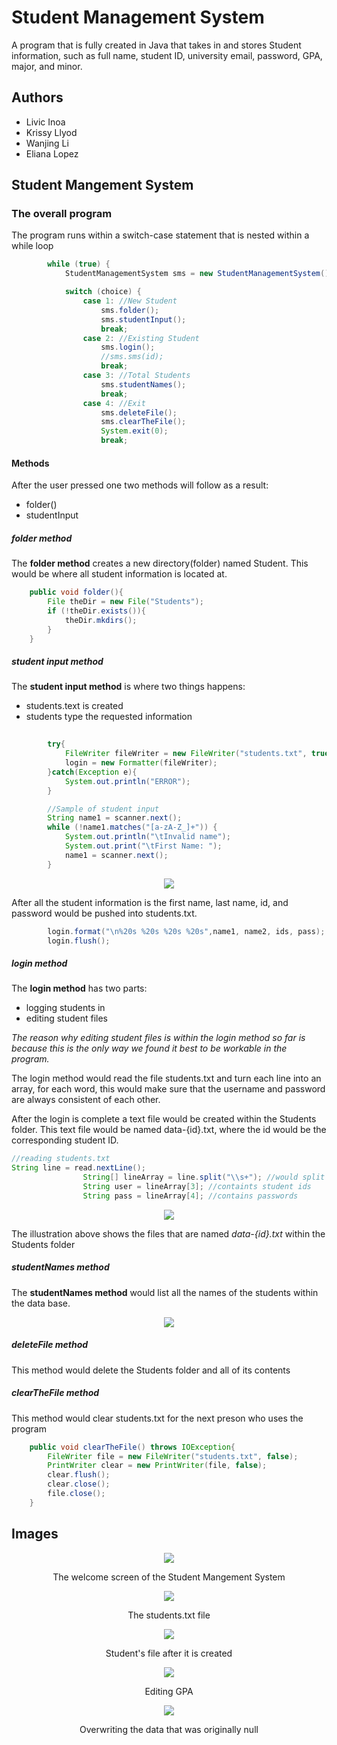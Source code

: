 # Student Management System

A program that is fully created in Java that takes in and stores Student information, such as full name, student ID, university email, password, GPA, major, and minor.

## Authors

* Livic Inoa
* Krissy Llyod
* Wanjing Li
* Eliana Lopez

## Student Mangement System

### The overall program

The program runs within a switch-case statement that is nested within a while loop

``` java
        while (true) {
            StudentManagementSystem sms = new StudentManagementSystem();

            switch (choice) {
                case 1: //New Student
                    sms.folder();
                    sms.studentInput();
                    break;
                case 2: //Existing Student
                    sms.login();
                    //sms.sms(id);
                    break;
                case 3: //Total Students
                    sms.studentNames();
                    break;
                case 4: //Exit
                    sms.deleteFile(); 
                    sms.clearTheFile(); 
                    System.exit(0);
                    break;
```
#### Methods

After the user pressed one two methods will follow as a result:

* folder()
* studentInput

##### folder method
The **folder method** creates a new directory(folder) named Student. This would be where all student information is located at. 
``` java
    public void folder(){
        File theDir = new File("Students");
        if (!theDir.exists()){
            theDir.mkdirs();
        }
    }
```
##### student input method
The **student input method** is where two things happens:

 * students.text is created
 * students type the requested information
        
``` java
        
        try{
            FileWriter fileWriter = new FileWriter("students.txt", true); 
            login = new Formatter(fileWriter); 
        }catch(Exception e){
            System.out.println("ERROR");
        }
```

``` java
        //Sample of student input
        String name1 = scanner.next();
        while (!name1.matches("[a-zA-Z_]+")) {
            System.out.println("\tInvalid name");
            System.out.print("\tFirst Name: ");
            name1 = scanner.next();
        }

```

<p align="center"><img src="https://user-images.githubusercontent.com/39322110/112252329-4abc3080-8c33-11eb-9803-337c246aeb46.png"></p>
After all the student information is the first name, last name, id, and password would be pushed into students.txt.


``` java
        login.format("\n%20s %20s %20s %20s",name1, name2, ids, pass);
        login.flush();
```
##### login method
The **login method** has two parts:

* logging students in
* editing student files

*The reason why editing student files is within the login method so far is because this is the only way we found it best to be workable in the program.*

The login method would read the file students.txt and turn each line into an array, for each word, this would make sure that the username and password are always consistent of each other.

After the login is complete a text file would be created within the Students folder. This text file would be named data-{id}.txt, where the id would be the corresponding student ID. 
``` java
//reading students.txt
String line = read.nextLine();
                String[] lineArray = line.split("\\s+"); //would split each word making in the line into the array
                String user = lineArray[3]; //containts student ids
                String pass = lineArray[4]; //contains passwords
```

<p align="center"><img src="https://user-images.githubusercontent.com/39322110/112252526-a090d880-8c33-11eb-8d1f-079139d10d59.png"></p>

The illustration above shows the files that are named *data-{id}.txt* within the Students folder


##### studentNames method
The **studentNames method** would list all the names of the students within the data base. 

<p align="center"><img src="https://user-images.githubusercontent.com/39322110/112252560-b30b1200-8c33-11eb-8913-872a3006b168.png"></p>

##### deleteFile method
This method would delete the Students folder and all of its contents

##### clearTheFile method
This method would clear students.txt for the next preson who uses the program

``` java
    public void clearTheFile() throws IOException{
        FileWriter file = new FileWriter("students.txt", false); 
        PrintWriter clear = new PrintWriter(file, false);
        clear.flush();
        clear.close();
        file.close();
    }
```


## Images

<p align="center"><img src="https://user-images.githubusercontent.com/39322110/112252583-c74f0f00-8c33-11eb-8d48-67a1f1b96e19.png"></p>

<p align="center">The welcome screen of the Student Mangement System</p>

<p align="center"><img src="https://user-images.githubusercontent.com/39322110/112252648-e188ed00-8c33-11eb-81f4-19545a5d77a3.png"></p>
       
<p align="center">The students.txt file</p>

<p align="center"><img src="https://user-images.githubusercontent.com/39322110/112252719-fd8c8e80-8c33-11eb-96bd-4e3d2e12afdc.png"></p>

<p align="center">Student's file after it is created</p>



<p align="center"><img src="https://user-images.githubusercontent.com/39322110/112252805-109f5e80-8c34-11eb-8d1b-ab7875e38114.png"></p>

<p align="center">Editing GPA</p>


<p align="center"><img src="https://user-images.githubusercontent.com/39322110/112252843-24e35b80-8c34-11eb-9a15-f74db2a2c500.png"></p>

<p align="center">Overwriting the data that was originally null</p>


